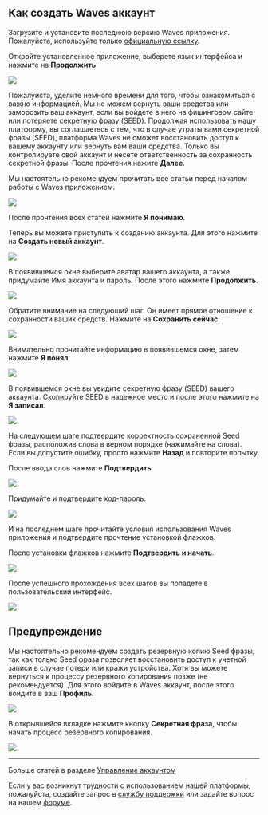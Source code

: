 ## Как создать Waves аккаунт

Загрузите и установите последнюю версию Waves приложения.  
Пожалуйста, используйте только [официальную ссылку](https://play.google.com/store/apps/details?id=com.wavesplatform.wallet).

Откройте установленное приложение, выберете язык интерфейса и нажмите на **Продолжить**

![](/waves-client/mobile-apps/_assets/account_creation_ios_01.png)

Пожалуйста, уделите немного времени для того, чтобы ознакомиться с важно информацией.
Мы не можем вернуть ваши средства или заморозить ваш аккаунт, если вы войдете в него на фишинговом сайте или потеряете секретную фразу (SEED).
Продолжая использовать нашу платформу, вы соглашаетесь с тем, что в случае утраты вами секретной фразы (SEED), платформа Waves не сможет восстановить доступ к вашему аккаунту или вернуть вам ваши средства.
Только вы контролируете свой аккаунт и несете ответственность за сохранность секретной фразы.
После прочтения нажите **Далее**.

Мы настоятельно рекомендуем прочитать все статьи перед началом работы с Waves приложением.

![](/waves-client/mobile-apps/_assets/account_creation_ios_02.png)

После прочтения всех статей нажмите **Я понимаю**.

Теперь вы можете приступить к созданию аккаунта. Для этого нажмите на **Создать новый аккаунт**.

![](/waves-client/mobile-apps/_assets/account_creation_ios_03.png)

В появившемся окне выберите аватар вашего аккаунта, а также придумайте Имя аккаунта и пароль.
После этого нажмите **Продолжить**.

![](/waves-client/mobile-apps/_assets/account_creation_ios_04.png)

Обратите внимание на следующий шаг. Он имеет прямое отношение к сохранности ваших средств.
Нажмите на **Сохранить сейчас**.

![](/waves-client/mobile-apps/_assets/account_creation_ios_05.png)

Внимательно прочитайте информацию в появившемся окне, затем нажмите **Я понял**.

![](/waves-client/mobile-apps/_assets/account_creation_ios_06.png)

В появившемся окне вы увидите секретную фразу (SEED) вашего аккаунта. Скопируйте SEED в надежное место и после этого нажмите на **Я записал**.

![](/waves-client/mobile-apps/_assets/account_creation_ios_07.png)

На следующем шаге подтвердите корректность сохраненной Seed фразы, расположив слова в верном порядке (нажимайте на слова).
Если вы допустите ошибку, просто нажмите **Назад** и повторите попытку.

После ввода слов нажмите **Подтвердить**.

![](/waves-client/mobile-apps/_assets/account_creation_ios_08.png)

Придумайте и подтвердите код-пароль.

![](/waves-client/mobile-apps/_assets/account_creation_ios_09.png)

И на последнем шаге прочитайте условия использования Waves приложения и подтвердите прочтение установкой флажков.

После  установки флажков нажмите **Подтвердить и начать**.

![](/waves-client/mobile-apps/_assets/account_creation_ios_11.png)

После успешного прохождения всех шагов вы попадете в пользовательский интерфейс.

![](/waves-client/mobile-apps/_assets/account_creation_ios_12.png)

## Предупреждение

Мы настоятельно рекомендуем создать резервную копию Seed фразы, так как только Seed фраза позволяет восстановить доступ к  учетной записи в случае потери или кражи устройства. Хотя вы можете вернуться к процессу резервного копирования позже (не рекомендуется). Для этого войдите в Waves аккаунт, после этого войдите в ваш **Профиль**.

![](/waves-client/mobile-apps/_assets/backup_01.png)

В открывшейся вкладке нажмите кнопку **Секретная фраза**, чтобы начать процесс резервного копирования.

![](/waves-client/mobile-apps/_assets/backup_02.png)

___

Больше статей в разделе [Управление аккаунтом](/waves-client/mobile-apps/android/account-management.md)

Если у вас возникнут трудности с использованием нашей платформы, пожалуйста, создайте запрос в [службу поддержки](https://support.wavesplatform.com/) или задайте вопрос на нашем [форуме](https://forum.wavesplatform.com/).
